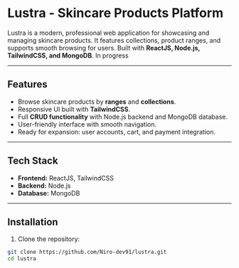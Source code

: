 # Lustra - Skincare Products Platform

Lustra is a modern, professional web application for showcasing and managing skincare products. It features collections, 
product ranges, and supports smooth browsing for users. Built with **ReactJS, Node.js, TailwindCSS, and MongoDB**. In progress

---

## **Features**

- Browse skincare products by **ranges** and **collections**.  
- Responsive UI built with **TailwindCSS**.  
- Full **CRUD functionality** with Node.js backend and MongoDB database.  
- User-friendly interface with smooth navigation.  
- Ready for expansion: user accounts, cart, and payment integration.  

---

## **Tech Stack**

- **Frontend:** ReactJS, TailwindCSS  
- **Backend:** Node.js 
- **Database:** MongoDB  

---

## **Installation**

1. Clone the repository:
```bash
git clone https://github.com/Niro-dev91/lustra.git
cd lustra
